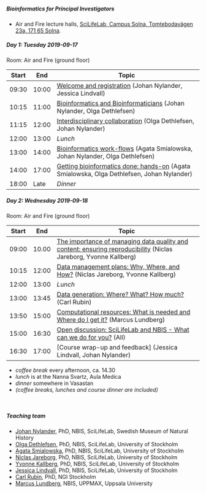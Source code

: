 ##### Bioinformatics for Principal Investigators
- Air and Fire lecture halls, [SciLifeLab, Campus Solna, Tomtebodavägen 23a, 171 65 Solna](https://goo.gl/maps/t5UJwMa12tNPEvQ5A).		

##### Day 1: Tuesday 2019-09-17
Room: Air and Fire (ground floor)

|Start|End|Topic|
|---|---|---|
|09:30|10:00|[Welcome and registration](session-intro/intro.pdf) (Johan Nylander, Jessica Lindvall)|
|10:15|11:00|[Bioinformatics and Bioinformaticians](session-bioinformatics/) (Johan Nylander, Olga Dethlefsen)|
|11:15|12:00|[Interdisciplinary collaboration](session-collaboration/) (Olga Dethlefsen, Johan Nylander)|
|12:00|13:00|*Lunch*|
|13:00|14:00|[Bioinformatics work-flows](session-workflows/) (Agata Smialowska, Johan Nylander, Olga Dethlefsen)|
|14:00|17:00|[Getting bioinformatics done: hands-on](session-hands-on/hands-on) (Agata Smialowska, Olga Dethlefsen, Johan Nylander)|
|18:00|Late|*Dinner*|

##### Day 2: Wednesday 2019-09-18
Room: Air and Fire (ground floor)

|Start|End|Topic|
|---|---|---|
|09:00|10.00|[The importance of managing data quality and content: ensuring reproducibility](session-DMP/) (Niclas Jareborg, Yvonne Kallberg)|
|10:15|12:00|[Data management plans: Why, Where, and How?](session-DMP/) (Niclas Jareborg, Yvonne Kallberg)|
|12:00|13:00|*Lunch*|
|13:00|13:45|[Data generation: Where? What? How much?](session-data/) (Carl Rubin)|
|13:50|15:00|[Computational resources: What is needed and Where do I get it?](session-comp-res/) (Marcus Lundberg)|
|15:00|16:30|[Open discussion: SciLifeLab and NBIS - What can we do for you?]() (All)|
|16:30|17:00|[Course wrap-up and feedback] (Jessica Lindvall, Johan Nylander)|

- *coffee break* every afternoon, ca. 14.30
- *lunch* is at the Nanna Svartz, Aula Medica
- *dinner* somewhere in Vasastan
- *(coffee breaks, lunches and course dinner are included)*

<br/>

##### Teaching team
- [Johan Nylander][johan], PhD, NBIS, SciLifeLab, Swedish Museum of Natural History
- [Olga Dethlefsen][olga], PhD, NBIS, SciLifeLab, University of Stockholm
- [Agata Smialowska][agata], PhD, NBIS, SciLifeLab, University of Stockholm
- [Niclas Jareborg][niclas], PhD, NBIS, SciLifeLab, University of Stockholm
- [Yvonne Kallberg][yvonne], PhD, NBIS, SciLifeLab, University of Stockholm
- [Jessica Lindvall][yvonne], PhD, NBIS, SciLifeLab, University of Stockholm
- [Carl Rubin][carl], PhD, NGI Stockholm
- [Marcus Lundberg][marcus], NBIS, UPPMAX, Uppsala University

[johan]: https://nbis.se/about/staff/johan-nylander/
[jessica]: https://nbis.se/about/staff/jessica-lindvall/
[olga]: https://nbis.se/about/staff/olga-dethlefsen/
[agata]: https://nbis.se/about/staff/agata-smialowska/
[niclas]: https://nbis.se/about/staff/niclas-jareborg/
[yvonne]: https://nbis.se/about/staff/yvonne-kallberg/
[jessica]: https://nbis.se/about/staff/jessica-lindvall/
[marcus]: https://katalog.uu.se/empinfo/?id=N9-1483
[carl]: https://www.scilifelab.se/facilities/ngi-stockholm/
